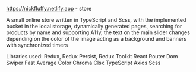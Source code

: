 https://nickfluffy.netlify.app - store

A small online store written in TypeScript and Scss, with the implemented bucket in the local storage, dynamically generated pages, searching for products by name and supporting A11y, the text on the main slider changes depending on the color of the image acting as a background and banners with synchronized timers

Libraries used:
Redux, Redux Persist, Redux Toolkit
React Router Dom
Swiper
Fast Average Color
Chroma
Clsx
TypeScript
Axios
Scss
